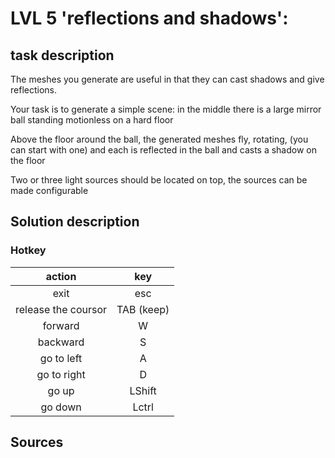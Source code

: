# LVL 5 'reflections and shadows': 

## task description

The meshes you generate are useful in that they can cast shadows and give reflections.

Your task is to generate a simple scene: in the middle there is a large mirror ball standing motionless on a hard floor

Above the floor around the ball, the generated meshes fly, rotating, (you can start with one) and each is reflected in the ball and casts a shadow on the floor

Two or three light sources should be located on top, the sources can be made configurable

## Solution description

### Hotkey

| action              | key         |
|:-------------------:|:-----------:|
| exit                | esc         |
| release the coursor | TAB (keep)  |
| forward             | W           |
| backward            | S           |
| go to left          | A           |
| go to right         | D           |
| go up               | LShift      |
| go down             | Lctrl       |

## Sources